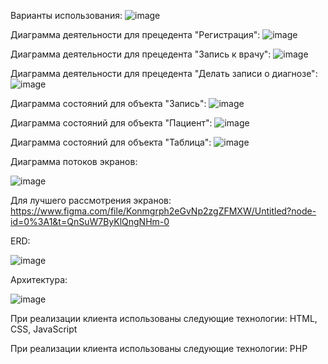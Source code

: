 Варианты использования:
![image](https://user-images.githubusercontent.com/83493956/218828181-b5608105-b18c-41b0-ac08-13dea42f0db5.png)

Диаграмма деятельности для прецедента "Регистрация":
![image](https://user-images.githubusercontent.com/83493956/218828599-6b4c5d26-8d8c-4b8c-81d2-aa1ece4419fa.png)

Диаграмма деятельности для прецедента "Запись к врачу":
![image](https://user-images.githubusercontent.com/83493956/218828674-5d627fa8-8014-4f5e-8e52-9e15661ee0a8.png)

Диаграмма деятельности для прецедента "Делать записи о диагнозе":
![image](https://user-images.githubusercontent.com/83493956/218828822-70d24df4-d178-46f5-b8e0-9e1051ef0ecb.png)

Диаграмма состояний для объекта "Запись":
![image](https://user-images.githubusercontent.com/83493956/218836311-973bd10c-aa24-4b1a-966a-d6210cb080b9.png)

Диаграмма состояний для объекта "Пациент":
![image](https://user-images.githubusercontent.com/83493956/218836410-09156bbb-1f38-42aa-ba60-004902521914.png)

Диаграмма состояний для объекта "Таблица":
![image](https://user-images.githubusercontent.com/83493956/218836552-342c073a-fcb4-4c7d-90f8-6984b1a6c298.png)

Диаграмма потоков экранов:

![image](https://user-images.githubusercontent.com/83493956/218836710-0e8ae7c5-8d9f-44aa-8212-37a3d74e1174.png)

Для лучшего рассмотрения экранов: https://www.figma.com/file/Konmgrph2eGvNp2zgZFMXW/Untitled?node-id=0%3A1&t=QnSuW7ByKlQngNHm-0

ERD:

![image](https://user-images.githubusercontent.com/83493956/218837469-7bf43a60-bde6-4bcd-8b72-9f8af748444c.png)

Архитектура:

![image](https://user-images.githubusercontent.com/83493956/218837697-ad46f7b2-9859-4500-9531-808f383868a6.png)

При реализации клиента использованы следующие технологии: HTML, CSS, JavaScript

При реализации клиента использованы следующие технологии: PHP
